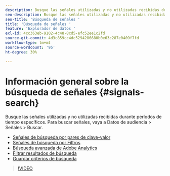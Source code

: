 ```yaml
---
description: Busque las señales utilizadas y no utilizadas recibidas durante períodos de tiempo específicos. Para buscar señales, vaya a Datos de audiencia > Señales > Buscar.
seo-description: Busque las señales utilizadas y no utilizadas recibidas durante períodos de tiempo específicos. Para buscar señales, vaya a Datos de audiencia > Señales > Buscar.
seo-title: 'Búsqueda de señales '
title: 'Búsqueda de señales '
feature: 'Explorador de datos '
exl-id: 4cc363eb-9102-4c48-8cd5-efc52ee1c2fd
source-git-commit: 4d3c859cc4dc5294286680b0e63c287e0409f7fd
workflow-type: tm+mt
source-wordcount: '95'
ht-degree: 30%

---
```


# Información general sobre la búsqueda de señales {#signals-search}

Busque las señales utilizadas y no utilizadas recibidas durante períodos de tiempo específicos. Para buscar señales, vaya a Datos de audiencia > Señales > Buscar.

* [Señales de búsqueda por pares de clave-valor](/help/using/features/data-explorer/data-explorer-signals-search/data-explorer-search-pairs.md)
* [Señales de búsqueda por Filtros](/help/using/features/data-explorer/data-explorer-signals-search/data-explorer-search-filters.md)
* [Búsqueda avanzada de Adobe Analytics](/help/using/features/data-explorer/data-explorer-signals-search/data-explorer-search-analytics.md)
* [Filtrar resultados de búsqueda](/help/using/features/data-explorer/data-explorer-signals-search/data-explorer-filter-results.md)
* [Guardar criterios de búsqueda](/help/using/features/data-explorer/data-explorer-signals-search/data-explorer-save-search.md)

>[!VIDEO](https://video.tv.adobe.com/v/25148/)
